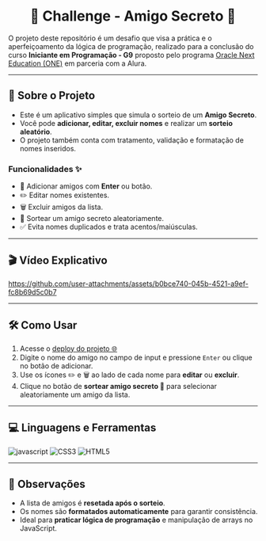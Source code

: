 <div align="center">
  <h1>🎁 Challenge - Amigo Secreto 🎁</h1>
</div>

O projeto deste repositório é um desafio que visa a prática e o aperfeiçoamento da lógica de programação, realizado para a conclusão do curso **Iniciante em Programação - G9** proposto pelo programa [Oracle Next Education (ONE)](https://www.oracle.com/br/education/oracle-next-education/) em parceria com a Alura.

---

## 🚀 Sobre o Projeto

- Este é um aplicativo simples que simula o sorteio de um **Amigo Secreto**.  
- Você pode **adicionar, editar, excluir nomes** e realizar um **sorteio aleatório**.  
- O projeto também conta com tratamento, validação e formatação de nomes inseridos. 

### Funcionalidades ✨
- 📝 Adicionar amigos com **Enter** ou botão.
- ✏️ Editar nomes existentes.
- 🗑️ Excluir amigos da lista.
- 🎲 Sortear um amigo secreto aleatoriamente.
- ✅ Evita nomes duplicados e trata acentos/maiúsculas.

---

## 🎬 Vídeo Explicativo


https://github.com/user-attachments/assets/b0bce740-045b-4521-a9ef-fc8b69d5c0b7

---

## 🛠️ Como Usar

1. Acesse o [deploy do projeto 🌐](https://thallesborges.github.io/Challenge-Amigo-Secreto/)
2. Digite o nome do amigo no campo de input e pressione `Enter` ou clique no botão de adicionar.
3. Use os ícones ✏️ e 🗑️ ao lado de cada nome para **editar** ou **excluir**.
4. Clique no botão de **sortear amigo secreto 🎁** para selecionar aleatoriamente um amigo da lista.

---

## 💻 Linguagens e Ferramentas

<div style="display: inline">
  <img align="center" alt="javascript" src="https://img.shields.io/badge/javascript-%23323330.svg?style=for-the-badge&logo=javascript&logoColor=%23F7DF1E"/>
  <img align="center" alt="CSS3" src="https://img.shields.io/badge/css3-%231572B6.svg?style=for-the-badge&logo=css3&logoColor=white"/>
  <img align="center" alt="HTML5" src="https://img.shields.io/badge/html5-%23E34F26.svg?style=for-the-badge&logo=html5&logoColor=white"/>
</div>

---

## 🎯 Observações

- A lista de amigos é **resetada após o sorteio**.  
- Os nomes são **formatados automaticamente** para garantir consistência.  
- Ideal para **praticar lógica de programação** e manipulação de arrays no JavaScript.
